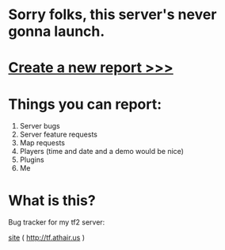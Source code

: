 # Sorry folks, this server's never gonna launch.

# [Create a new report >>>](https://github.com/athairus/tf2server/issues/new)

# Things you can report:
1. Server bugs
2. Server feature requests
3. Map requests
4. Players (time and date and a demo would be nice)
5. Plugins
6. Me

# What is this?
Bug tracker for my tf2 server: 

[site](http://tf.athair.us) ( http://tf.athair.us )
